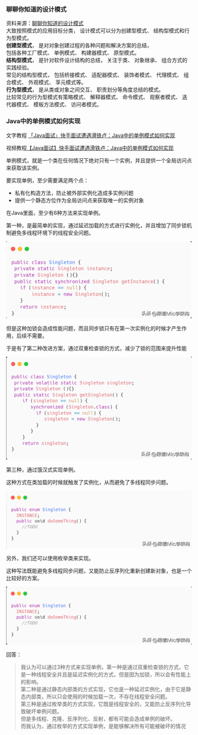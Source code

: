 ### 聊聊你知道的设计模式

资料来源：[聊聊你知道的设计模式](https://www.toutiao.com/video/7122744798959632904/?from_scene=all)<br/>
大致按照模式的应用目标分类， 设计模式可以分为创建型模式、 结构型模式和行为型模式。<br/>
**创建型模式**， 是对对象创建过程的各种问题和解决方案的总结，<br/>
 包括各种工厂模式、 单例模式、 构建器模式、 原型模式。<br/>
**结构型模式**， 是针对软件设计结构的总结， 关注于类、 对象继承、 组合方式的实践经验。<br/>
常见的结构型模式， 包括桥接模式、 适配器模式、 装饰者模式、 代理模式、 组合模式、 外观模式、 享元模式等。<br/>
**行为型模式**， 是从类或对象之间交互、 职责划分等角度总结的模式。<br/>
比较常见的行为型模式有策略模式、 解释器模式、 命令模式、 观察者模式、 迭代器模式、 模板方法模式、 访问者模式。

### Java中的单例模式如何实现

文字教程 [「Java面试」快手面试遭遇滑铁卢：Java中的单例模式如何实现](https://www.toutiao.com/article/7146397536012517896/)

视频教程[【Java面试】快手面试遭遇滑铁卢：Java中的单例模式如何实现](https://www.toutiao.com/video/7137181267015139876/)

单例模式，就是一个类在任何情况下绝对只有一个实例，并且提供一个全局访问点来获取该实例。

要实现单例，至少需要满足两个点：

- 私有化构造方法，防止被外部实例化造成多实例问题
- 提供一个静态方位作为全局访问点来获取唯一的实例对象

在Java里面，至少有6种方法来实现单例。

第一种，是最简单的实现，通过延迟加载的方式进行实例化，并且增加了同步锁机制避免多线程环境下的线程安全问题。

![image-20220929155921412](img/image-20220929155921412.png ':size=50%')

但是这种加锁会造成性能问题，而且同步锁只有在第一次实例化的时候才产生作用，后续不需要。

于是有了第二种改进方案，通过双重检查锁的方式，减少了锁的范围来提升性能

![image-20220929155949086](img/image-20220929155949086.png ':size=50%')

第三种，通过饿汉式实现单例。

这种方式在类加载的时候就触发了实例化，从而避免了多线程同步问题。

![555](img/555.png)

另外，我们还可以使用枚举类来实现。

这种写法既能避免多线程同步问题，又能防止反序列化重新创建新对象，也是一个比较好的方案。

![image-20220929155837702](img/image-20220929155837702.png ':size=50%')

回答：

> 我认为可以通过3种方式来实现单例，第一种是通过双重检查锁的方式，它是一种线程安全并且是延迟实例化的方式，但是因为加锁，所以会有性能上的影响。<br/>
> 第二种是通过静态内部类的方式实现，它也是一种延迟实例化，由于它是静态内部类，所以只会使用的时候加载一次，不存在线程安全问题。 <br/>
>  第三种是通过枚举类的方式实现，它既是线程安全的，又能防止反序列化导致破坏单例问题。<br/>
>  但是多线程、克隆、反序列化、反射，都有可能会造成单例的破坏。<br/>
>  而我认为，通过枚举的方式实现单例，是能够解决所有可能被破坏的情况<br/>


